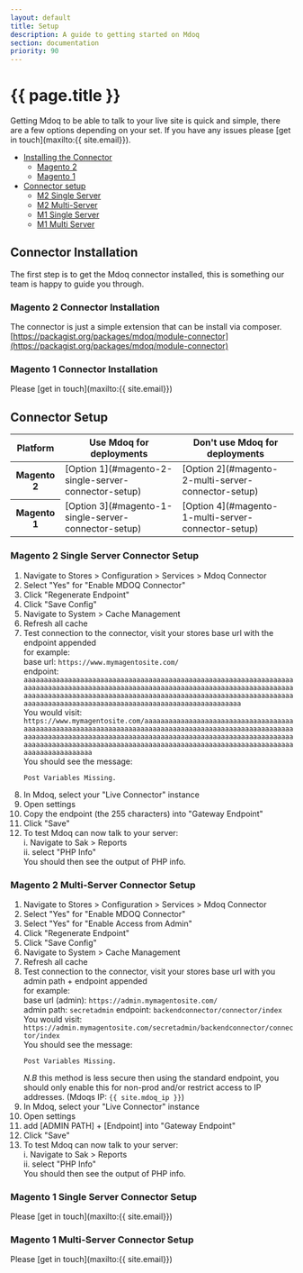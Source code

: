 ```yaml
---
layout: default
title: Setup
description: A guide to getting started on Mdoq 
section: documentation
priority: 90
---
```


# {{ page.title }}

Getting Mdoq to be able to talk to your live site is quick and simple, there are a few options depending on your set. If you have any issues please [get in touch](maxilto:{{ site.email}}).

- [Installing the Connector](#connector-installation)
  - [Magento 2](#magento-2-connector-installation)
  - [Magento 1](#magento-1-connector-installation)
- [Connector setup](#connector-setup)
  - [M2 Single Server](#magento-2-single-server-connector-setup)
  - [M2 Multi-Server](#magento-2-multi-server-connector-setup)
  - [M1 Single Server](#magento-1-single-server-connector-setup)
  - [M1 Multi Server](#magento-1-multi-server-connector-setup)

## Connector Installation
The first step is to get the Mdoq connector installed, this is something our team is happy to guide you through.

### Magento 2 Connector Installation
The connector is just a simple extension that can be install via composer.  
[https://packagist.org/packages/mdoq/module-connector](https://packagist.org/packages/mdoq/module-connector)

### Magento 1 Connector Installation
Please [get in touch](maxilto:{{ site.email}})

## Connector Setup
<table class="table availability">
    <thead class="thead-dark">
    <tr>
        <th scope="col">Platform</th>
        <th scope="col">Use Mdoq for deployments</th>
        <th scope="col">Don't use Mdoq for deployments</th>
    </tr>
    </thead>
    <tbody>
    <tr>
        <th scope="row">Magento 2</th>
        <td>[Option 1](#magento-2-single-server-connector-setup)</td>
        <td>[Option 2](#magento-2-multi-server-connector-setup)</td>
    </tr>
    <tr>
        <th scope="row">Magento 1</th>
        <td>[Option 3](#magento-1-single-server-connector-setup)</td>
        <td>[Option 4](#magento-1-multi-server-connector-setup)</td>
    </tr>
    </tbody>
</table>

### Magento 2 Single Server Connector Setup
1. Navigate to Stores > Configuration > Services > Mdoq Connector
2. Select "Yes" for "Enable MDOQ Connector"
3. Click "Regenerate Endpoint"
4. Click "Save Config"
5. Navigate to System > Cache Management
6. Refresh all cache
7. Test connection to the connector, visit your stores base url with the endpoint appended  
  for example:  
  base url: `https://www.mymagentosite.com/`  
  endpoint: `aaaaaaaaaaaaaaaaaaaaaaaaaaaaaaaaaaaaaaaaaaaaaaaaaaaaaaaaaaaaaaaaaaaaaaaaaaaaaaaaaaaaaaaaaaaaaaaaaaaaaaaaaaaaaaaaaaaaaaaaaaaaaaaaaaaaaaaaaaaaaaaaaaaaaaaaaaaaaaaaaaaaaaaaaaaaaaaaaaaaaaaaaaaaaaaaaaaaaaaaaaaaaaaaaaaaaaaaaaaaaaaaaaaaaaaaaaaaaaaaaaaaaaaaaaaaaaa`  
  You would visit: `https://www.mymagentosite.com/aaaaaaaaaaaaaaaaaaaaaaaaaaaaaaaaaaaaaaaaaaaaaaaaaaaaaaaaaaaaaaaaaaaaaaaaaaaaaaaaaaaaaaaaaaaaaaaaaaaaaaaaaaaaaaaaaaaaaaaaaaaaaaaaaaaaaaaaaaaaaaaaaaaaaaaaaaaaaaaaaaaaaaaaaaaaaaaaaaaaaaaaaaaaaaaaaaaaaaaaaaaaaaaaaaaaaaaaaaaaaaaaaaaaaaaaaaaaaaaaaaaaaaaaaaaaaaa`  
You should see the message:  
      ```text
      Post Variables Missing.
      ```  
8. In Mdoq, select your "Live Connector" instance
9. Open settings
10. Copy the endpoint (the 255 characters) into "Gateway Endpoint"
11. Click "Save"
12. To test Mdoq can now talk to your server:  
    i. Navigate to Sak > Reports  
    ii. select "PHP Info"  
  You should then see the output of PHP info.

### Magento 2 Multi-Server Connector Setup
1. Navigate to Stores > Configuration > Services > Mdoq Connector
2. Select "Yes" for "Enable MDOQ Connector"
3. Select "Yes" for "Enable Access from Admin"
3. Click "Regenerate Endpoint"
4. Click "Save Config"
5. Navigate to System > Cache Management
6. Refresh all cache
7. Test connection to the connector, visit your stores base url with you admin path + endpoint appended  
  for example:  
  base url (admin): `https://admin.mymagentosite.com/`  
  admin path: `secretadmin`
  endpoint: `backendconnector/connector/index`  
  You would visit: `https://admin.mymagentosite.com/secretadmin/backendconnector/connector/index`  
You should see the message:  
      ```text
      Post Variables Missing.
      ```
    *N.B* this method is less secure then using the standard endpoint, you should only enable this for non-prod and/or restrict access to IP addresses. (Mdoqs IP: `{{ site.mdoq_ip }}`)        
8. In Mdoq, select your "Live Connector" instance
9. Open settings
10. add [ADMIN PATH] + [Endpoint] into "Gateway Endpoint"
11. Click "Save"
12. To test Mdoq can now talk to your server:  
    i. Navigate to Sak > Reports  
    ii. select "PHP Info"  
  You should then see the output of PHP info.

### Magento 1 Single Server Connector Setup
Please [get in touch](maxilto:{{ site.email}})
  

### Magento 1 Multi-Server Connector Setup
Please [get in touch](maxilto:{{ site.email}})
  
